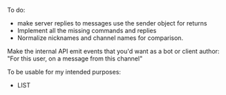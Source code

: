 To do:

* make server replies to messages use the sender object for returns
* Implement all the missing commands and replies
* Normalize nicknames and channel names for comparison.


Make the internal API emit events that you'd want as a bot or client author: "For this user, on a message from this channel"

To be usable for my intended purposes:
* LIST
